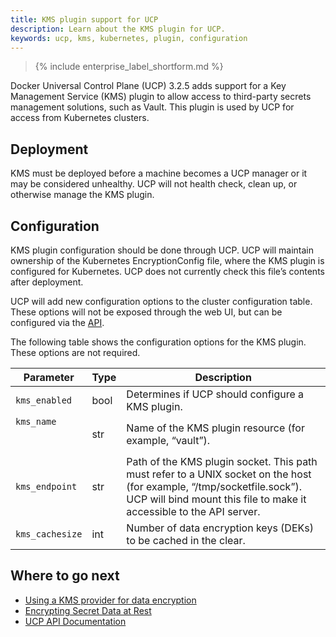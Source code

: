 ```yaml
---
title: KMS plugin support for UCP
description: Learn about the KMS plugin for UCP.
keywords: ucp, kms, kubernetes, plugin, configuration
---
```


>{% include enterprise_label_shortform.md %}

Docker Universal Control Plane (UCP) 3.2.5 adds support for a Key Management Service (KMS) plugin to allow access to third-party secrets management solutions, such as Vault. This plugin is used by UCP for access from Kubernetes clusters.

## Deployment

KMS must be deployed before a machine becomes a UCP manager or it may be considered unhealthy. UCP will not health check, clean up, or otherwise manage the KMS plugin.

## Configuration

KMS plugin configuration should be done through UCP. UCP will maintain ownership of the Kubernetes EncryptionConfig file, where the KMS plugin is configured for Kubernetes. UCP does not currently check this file’s contents after deployment. 

UCP will add new configuration options to the cluster configuration table. These options will not be exposed through the web UI, but can be configured via the [API](https://docs.docker.com/ee/ucp/admin/configure/ucp-configuration-file/).

The following table shows the configuration options for the KMS plugin. These options are not required.

| Parameter        | Type | Description                              |
|------------------|------|------------------------------------------|
| `kms_enabled`    | bool | Determines if UCP should configure a KMS plugin. |
| `kms_name`<br><br><br> | str  | Name of the KMS plugin resource (for example, “vault”). |
| `kms_endpoint`   | str  | Path of the KMS plugin socket. This path must refer to a UNIX socket on the host (for example, “/tmp/socketfile.sock”). UCP will bind mount this file to make it accessible to the API server. |
| `kms_cachesize`  | int  | Number of data encryption keys (DEKs) to be cached in the clear. |

## Where to go next
* [Using a KMS provider for data encryption](https://kubernetes.io/docs/tasks/administer-cluster/kms-provider/)
* [Encrypting Secret Data at Rest](https://kubernetes.io/docs/tasks/administer-cluster/encrypt-data/)
* [UCP API Documentation](https://docs.docker.com/reference/ucp/3.2/api/)
